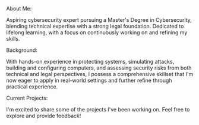 About Me:

Aspiring cybersecurity expert pursuing a Master's Degree in Cybersecurity, blending technical expertise with a strong legal foundation. Dedicated to lifelong learning, with a focus on continuously working on and refining my skills.

Background:

With hands-on experience in protecting systems, simulating attacks, building and configuring computers, and assessing security risks from both technical and legal perspectives, I possess a comprehensive skillset that I'm now eager to apply in real-world settings and further refine through practical experience.

Current Projects: 

I'm excited to share some of the projects I've been working on. Feel free to explore and provide feedback!
